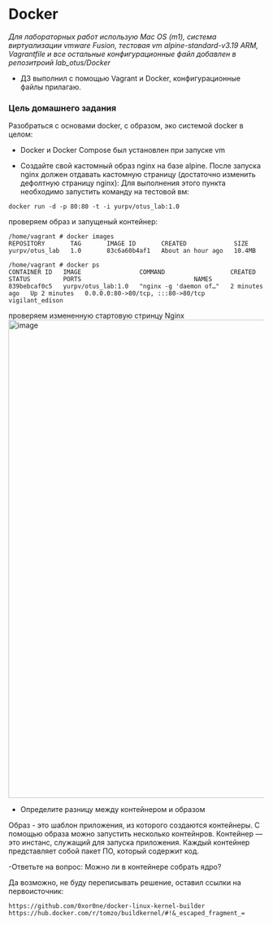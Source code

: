 # Docker

*Для лабораторных работ использую Mac OS (m1), система виртуализации vmware Fusion, тестовая vm alpine-standard-v3.19 ARM, Vagrantfile и все остальные конфигурационные файл добавлен в репозитроий lab_otus/Docker*

- ДЗ выполнил с помощью Vagrant и Docker, конфигурационные файлы прилагаю.

### Цель домашнего задания
Разобраться с основами docker, с образом, эко системой docker в целом:

- Docker и Docker Compose был установлен при запуске vm

- Создайте свой кастомный образ nginx на базе alpine. После запуска nginx должен отдавать кастомную страницу (достаточно изменить дефолтную страницу nginx):
  Для выполнения этого пункта необходимо запустить команду на тестовой вм:
```
docker run -d -p 80:80 -t -i yurpv/otus_lab:1.0
```
проверяем образ и запущеный контейнер:
```
/home/vagrant # docker images
REPOSITORY       TAG       IMAGE ID       CREATED             SIZE
yurpv/otus_lab   1.0       83c6a60b4af1   About an hour ago   10.4MB

/home/vagrant # docker ps
CONTAINER ID   IMAGE                COMMAND                  CREATED         STATUS         PORTS                               NAMES
839bebcaf0c5   yurpv/otus_lab:1.0   "nginx -g 'daemon of…"   2 minutes ago   Up 2 minutes   0.0.0.0:80->80/tcp, :::80->80/tcp   vigilant_edison
```

проверяем измененную стартовую стринцу Nginx
<img width="941" alt="image" src="https://github.com/yurpv/lab_otus/assets/162872411/32e762dd-b6c3-4f72-b4f6-7c97ae7da080">

- Определите разницу между контейнером и образом

Образ - это шаблон приложения, из которого создаются контейнеры. С помощью образа можно запустить несколько контейнров.
Контейнер — это инстанс, служащий для запуска приложения. Каждый контейнер представляет собой пакет ПО, который содержит код.

-Ответьте на вопрос: Можно ли в контейнере собрать ядро?

Да возможно, не буду переписывать решение, оставил ссылки на первоисточник:
```
https://github.com/0xor0ne/docker-linux-kernel-builder
https://hub.docker.com/r/tomzo/buildkernel/#!&_escaped_fragment_=
```
